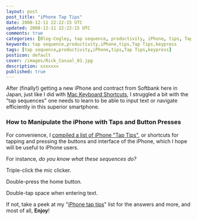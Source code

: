 ```yaml
---           
layout: post
post_title: "iPhone Tap Tips"
date: 2008-12-11 22:22:15 UTC
updated: 2008-12-11 22:22:15 UTC
comments: true
categories: [Blog-Cogley, tap sequence, productivity, iPhone, tips, Tap Tips, keypress]
keywords: tap sequence,productivity,iPhone,tips,Tap Tips,keypress
tags: [tap sequence,productivity,iPhone,tips,Tap Tips,keypress]
posticon: default
cover: /images/Rick_Casual_01.jpg
description: xxxxxxx
published: true
---
```

 

[](http://www.flickr.com/photos/81796435@N00/3099666409 "View 'New iPhone, home screen' on Flickr.com")After (finally!) getting a new iPhone and contract from Softbank here in Japan, just like I did with [Mac Keyboard Shortcuts](http://rick.cogley.info/goodies/reference/rick-cogley-mac-keyboard-shortcuts.php), I struggled a bit with the "tap sequences" one needs to learn to be able to input text or navigate efficiently in this superior smartphone. 


### How to Manipulate the iPhone with Taps and Button Presses



For convenience, I [compiled a list of iPhone "Tap Tips"](http://rick.cogley.info/goodies/reference/rick-cogley-iphone-tap-tips.php), or shortcuts for tapping and pressing the buttons and interface of the iPhone, which I hope will be useful to iPhone users. 


For instance, _do you know what these sequences do?_ 





Triple-click the mic clicker.


Double-press the home button.


Double-tap space when entering text.





If not, take a peek at my "[iPhone tap tips](http://rick.cogley.info/goodies/reference/rick-cogley-iphone-tap-tips.php)" list for the answers and more, and most of all, **Enjoy**! 

